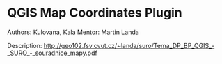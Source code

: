 QGIS Map Coordinates Plugin
===========================

Authors: Kulovana, Kala
Mentor: Martin Landa

Description: http://geo102.fsv.cvut.cz/~landa/suro/Tema_DP_BP_QGIS_-_SURO_-_souradnice_mapy.pdf

